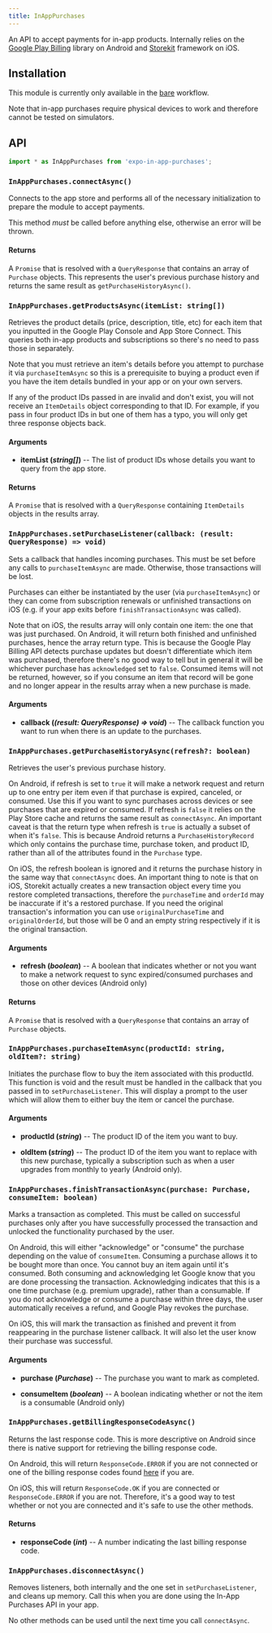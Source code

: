 ```yaml
---
title: InAppPurchases
---
```


An API to accept payments for in-app products. Internally relies on the [Google Play Billing](https://developer.android.com/google/play/billing/billing_library_overview) library on Android and [Storekit](https://developer.apple.com/documentation/storekit?language=objc) framework on iOS.

## Installation

This module is currently only available in the [bare](../../introduction/managed-vs-bare/#bare-workflow) workflow.

Note that in-app purchases require physical devices to work and therefore cannot be tested on simulators.

## API

```js
import * as InAppPurchases from 'expo-in-app-purchases';
```

### `InAppPurchases.connectAsync()`

Connects to the app store and performs all of the necessary initialization to prepare the module to accept payments.

This method *must* be called before anything else, otherwise an error will be thrown.

#### Returns

A `Promise` that is resolved with a `QueryResponse` that contains an array of `Purchase` objects. This represents the user's previous purchase history and returns the same result as `getPurchaseHistoryAsync()`.

### `InAppPurchases.getProductsAsync(itemList: string[])`

Retrieves the product details (price, description, title, etc) for each item that you inputted in the Google Play Console and App Store Connect. This queries both in-app products and subscriptions so there's no need to pass those in separately.

Note that you must retrieve an item's details before you attempt to purchase it via `purchaseItemAsync` so this is a prerequisite to buying a product even if you have the item details bundled in your app or on your own servers.

If any of the product IDs passed in are invalid and don't exist, you will not receive an `ItemDetails` object corresponding to that ID. For example, if you pass in four product IDs in but one of them has a typo, you will only get three response objects back.

#### Arguments

- **itemList (_string[]_)** -- The list of product IDs whose details you want to query from the app store.

#### Returns

A `Promise` that is resolved with a `QueryResponse` containing `ItemDetails` objects in the results array.

### `InAppPurchases.setPurchaseListener(callback: (result: QueryResponse) => void)`

Sets a callback that handles incoming purchases. This must be set before any calls to `purchaseItemAsync` are made. Otherwise, those transactions will be lost.

Purchases can either be instantiated by the user (via `purchaseItemAsync`) or they can come from subscription renewals or unfinished transactions on iOS (e.g. if your app exits before `finishTransactionAsync` was called).

Note that on iOS, the results array will only contain one item: the one that was just purchased. On Android, it will return both finished and unfinished purchases, hence the array return type. This is because the Google Play Billing API detects purchase updates but doesn't differentiate which item was purchased, therefore there's no good way to tell but in general it will be whichever purchase has `acknowledged` set to `false`. Consumed items will not be returned, however, so if you consume an item that record will be gone and no longer appear in the results array when a new purchase is made.

#### Arguments

- **callback (_(result: QueryResponse) => void_)** -- The callback function you want to run when there is an update to the purchases.

### `InAppPurchases.getPurchaseHistoryAsync(refresh?: boolean)`

Retrieves the user's previous purchase history.

On Android, if refresh is set to `true` it will make a network request and return up to one entry per item even if that purchase is expired, canceled, or consumed. Use this if you want to sync purchases across devices or see purchases that are expired or consumed. If refresh is `false` it relies on the Play Store cache and returns the same result as `connectAsync`. An important caveat is that the return type when refresh is `true` is actually a subset of when it's `false`. This is because Android returns a `PurchaseHistoryRecord` which only contains the purchase time, purchase token, and product ID, rather than all of the attributes found in the `Purchase` type.

On iOS, the refresh boolean is ignored and it returns the purchase history in the same way that `connectAsync` does. An important thing to note is that on iOS, Storekit actually creates a new transaction object every time you restore completed transactions, therefore the `purchaseTime` and `orderId` may be inaccurate if it's a restored purchase. If you need the original transaction's information you can use `originalPurchaseTime` and `originalOrderId`, but those will be 0 and an empty string respectively if it is the original transaction.

#### Arguments

- **refresh (_boolean_)** -- A boolean that indicates whether or not you want to make a network request to sync expired/consumed purchases and those on other devices (Android only)

#### Returns

A `Promise` that is resolved with a `QueryResponse` that contains an array of `Purchase` objects.

### `InAppPurchases.purchaseItemAsync(productId: string, oldItem?: string)`

Initiates the purchase flow to buy the item associated with this productId. This function is void and the result must be handled in the callback that you passed in to `setPurchaseListener`. This will display a prompt to the user which will allow them to either buy the item or cancel the purchase.

#### Arguments

- **productId (_string_)** -- The product ID of the item you want to buy.

- **oldItem (_string_)** -- The product ID of the item you want to replace with this new purchase, typically a subscription such as when a user upgrades from monthly to yearly (Android only).

### `InAppPurchases.finishTransactionAsync(purchase: Purchase, consumeItem: boolean)`

Marks a transaction as completed. This must be called on successful purchases only after you have successfully processed the transaction and unlocked the functionality purchased by the user.

On Android, this will either "acknowledge" or "consume" the purchase depending on the value of `consumeItem`. Consuming a purchase allows it to be bought more than once. You cannot buy an item again until it's consumed. Both consuming and acknowledging let Google know that you are done processing the transaction. Acknowledging indicates that this is a one time purchase (e.g. premium upgrade), rather than a consumable. If you do not acknowledge or consume a purchase within three days, the user automatically receives a refund, and Google Play revokes the purchase.

On iOS, this will mark the transaction as finished and prevent it from reappearing in the purchase listener callback. It will also let the user know their purchase was successful.

#### Arguments

- **purchase (_Purchase_)** -- The purchase you want to mark as completed.

- **consumeItem (_boolean_)** -- A boolean indicating whether or not the item is a consumable (Android only)

### `InAppPurchases.getBillingResponseCodeAsync()`

Returns the last response code. This is more descriptive on Android since there is native support for retrieving the billing response code.

On Android, this will return `ResponseCode.ERROR` if you are not connected or one of the billing response codes found [here](https://developer.android.com/reference/com/android/billingclient/api/BillingClient.BillingResponseCode) if you are.

On iOS, this will return `ResponseCode.OK` if you are connected or `ResponseCode.ERROR` if you are not. Therefore, it's a good way to test whether or not you are connected and it's safe to use the other methods.

#### Returns

- **responseCode (_int_)** -- A number indicating the last billing response code.

### `InAppPurchases.disconnectAsync()`

Removes listeners, both internally and the one set in `setPurchaseListener`, and cleans up memory. Call this when you are done using the In-App Purchases API in your app.

No other methods can be used until the next time you call `connectAsync`.
